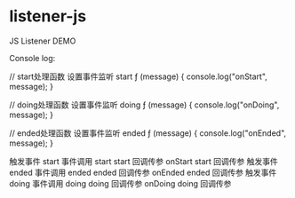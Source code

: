 # listener-js
JS Listener DEMO

Console log:

// start处理函数
设置事件监听 start ƒ (message) {
    console.log("onStart", message);
}

// doing处理函数
设置事件监听 doing ƒ (message) {
    console.log("onDoing", message);
}

// ended处理函数
设置事件监听 ended ƒ (message) {
    console.log("onEnded", message);
}

触发事件 start
事件调用 start start 回调传参
onStart start 回调传参
触发事件 ended
事件调用 ended ended 回调传参
onEnded ended 回调传参
触发事件 doing
事件调用 doing doing 回调传参
onDoing doing 回调传参